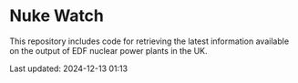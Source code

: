 # Nuke Watch

This repository includes code for retrieving the latest information available on the output of EDF nuclear power plants in the UK.

Last updated: 2024-12-13 01:13